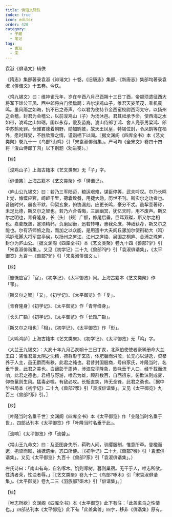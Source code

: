 ```yaml
---
title: 俳谐文辑佚
index: true
icon: editor
order: 420
category:
  - 子藏
  - 笔记
tag:
  - 袁淑
  - 宋
---
```


袁淑《俳谐文》辑佚  

《隋志》集部著录袁淑《诽谐文》十卷。《旧唐志》集部、《新唐志》集部均著录袁淑《俳谐文》十五卷。今佚。  

〈鸡九锡文〉曰：维神雀元年，岁在辛酉八月己酉朔十三日丁酉，帝颛顼遣征西大将军下雉公王凤、西中郎将白门侯扁鹊：咨尔浚鸡山子，维君天姿英茂，乘机晨鸣。虽风雨之如晦，抗不已之奇声。今以君为使持节金西蛮校尉西河太守，以扬州之会稽，封君为会稽公，以前浚鸡山（子）为汤沐邑。君其祗承予命，使西海之水如带，浚鸡之山如砺，国以永存，爰及苗裔。浚山侍郎丁鸿、舍人凫亭男梁鸿、郎中苏鹄死罪。伏惟君德着朝野，勋加鹓鷟，故天王凤皇，特锡位封，令凤鹊等在栖外，愿时拜受，不胜欣豫之情，谨诣栖下以闻。〖据文渊阁《四库全书》本《艺文类聚》卷九十一《鸟部?山鸡》引「宋袁淑俳谐集」。严可均《全宋文》卷四十四将「浚山侍郎丁鸿」以下别题〈劝进笺〉。〗  

【`校`】  

〖浚鸡山子〗上海古籍本《艺文类聚》无「子」字。  

〖俳谐集〗上海古籍本《艺文类聚》作「徘谐记」。  

〈庐山公九锡文〉曰：若乃三军陆迈，粮运艰难，谋臣停筭，武夫吟叹。尔乃长鸣上党，慷慨应官，崎岖千里，荷囊致餐，用捷大勋，历世不刊。斯实尔之功者也。音随时兴，晨夜不默，仰契玄象，俯协漏刻。应更长鸣，豪分不忒。虽挈壶著称，未足比德，斯又尔之智也。若乃六合昏晦，三辰幽冥，犹忆天时，用不废声。斯又尔之明也，青脊隆身，长（头）〔颊〕广额，修尾后垂，巨耳双磔，斯又尔之相也。嘉麦既熟，寔须精麫，负磨回衡，迅若转电，惠我众庶，神祇获荐，斯又尔之能也。尔有济师旅之勋，而加之以众能，是用遣中大夫闾丘骡加尔使衔勒大（鸣）鸿胪班脚大将军宫亭侯，以扬州之庐江、江州之庐陵、吴国之桐庐、合浦之珠庐，封尔为庐山公。〖据文渊阁《四库全书》本《艺文类聚》卷九十四《兽部?驴》引「宋袁淑俳谐集」。又见《初学记》二十九《兽部?驴》引「袁淑俳谐集」，《太平御览》九百一《兽部?驴》引「宋袁淑俳谐文」。〗  

【`校`】  

〖慷慨应官〗「官」，《初学记》、《太平御览》同。上海古籍本《艺文类聚》作「邗」。  

〖斯又尔之智〗「又」，《初学记》、《太平御览》作「复」。  

〖青脊隆身〗《初学记》、《太平御览》作「青脊绛身」。  

〖长头广额〗《初学记》、《太平御览》作「长颊广额」。  

〖斯又尔之相也〗「相」，《初学记》、《太平御览》作「形」。  

〖大鸣鸿胪〗上海古籍本《艺文类聚》、《初学记》、《太平御览》无「鸣」字。  

〈大兰王九锡文〉：大亥十年九月乙亥朔十三日丁亥，北燕伯使使者豪豨册命大兰王曰：咨惟君禀太阴之沈精，摽群形于玄质，体肥腯而洪茂，长无心以游逸，资豢养于人主，虽无爵而有秩，此君之纯也。君昔封国殷商，号曰豕氏，叶隆当时，名垂千世，此君之美也。白蹢彰于周诗，涉波应乎隆象，歌咏垂于人口，经千载而流响，此君之德也。君相与野游，唯君为雄，顾群数百，自西徂东，俯歕沫则成雾，仰奋鬣则生风。猛毒必噬，有敌必攻。长駈直突，阵无全锋，此君之勇也。〖据中华书局本《初学记》二十九《兽部?豕》引「袁淑俳谐集」。又见《太平御览》九百三《兽部?豕》引。〗  

【`校`】  

〖叶隆当时名垂千世〗文渊阁《四库全书》本《太平御览》作「业隆当时名垂于世」，四部丛刊本《太平御览》作「叶隆当时名垂于此」。  

〖流响〗《太平御览》作「流馨」。  

〈常山王九命文〉曰：及至图身失所，羁靮人间，驯缨服制，惟意所牵。登楹而遨，抱梁而眠，拾摭遗余，恣口所便。〖《初学记》二十九《兽部?猴》引「袁淑俳谐集」。又见《太平御览》九百十《兽部?豕》引「袁淑俳谐集」。）  

左氏诗曰：「南山有鸟，自名啄木。饥则啄树，暮则巢宿。无干于人，唯志所欲。性清者荣，性浊者辱。」〖《艺文类聚》卷九十二《鸟部?啄木》引「宋袁淑俳谐集」。《太平御览》卷九二三《羽族部?斲木》引「俳谐集」。〗  

【`校`】  

〖唯志所欲〗文渊阁《四库全书》本《太平御览》此下有注：「此盖禽鸟之性情也。」四部丛刊本《太平御览》此下有「此盖禽兽」四字，移非《俳谐集》原有。  
